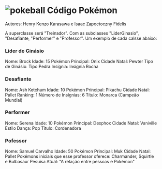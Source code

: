 # ![pokeball](https://i.imgur.com/e0ro2kU.png) Código Pokémon

Autores: Henry Kenzo Karasawa e Isaac Zapoctoczny Fidelis

A superclasse será "Treinador". Com as subclasses "LiderGinasio", "Desafiante, "Performer" e "Professor". Um exemplo de cada calsse abaixo:

<h3>Lider de Ginásio</h3>
<p>Nome: Brock</n>
Idade: 15</n>
Pokémon Principal: Onix</n>
Cidade Natal: Pewter</n>
Tipo de Ginásio: Tipo Pedra</n>
Insígnia: Insígnia Rocha</n>

<h3>Desafiante</h3>
Nome: Ash Ketchum</n>
Idade: 10</n>
Pokémon Principal: Pikachu</n>
Cidade Natal: Pallet</n>
Ranking: 1</n>
Número de Insígnias: 6</n>
Título: Monarca (Campeão Mundial)</n>

<h3>Performer</h3>
Nome: Serena</n>
Idade: 10</n>
Pokémon Principal: Dexphox</n>
Cidade Natal: Vaniville</n>
Estilo Dança: Pop</n>
Título: Cordenadora</n>

<h3>Pofessor</h3>
Nome: Samuel Carvalho</n>
Idade: 50</n>
Pokémon Principal: Muk</n>
Cidade Natal: Pallet</n>
Pokémons iniciais que esse professor oferece: Charmander, Squirtle e Bulbasaur</n>
Pesuisa Atual: "A relação entre pessoas e Pokémon"</p>